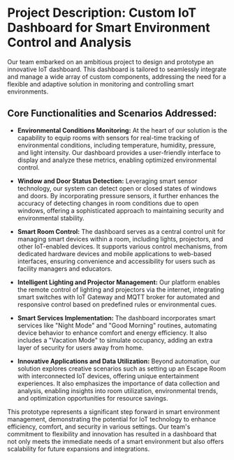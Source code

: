 # Project Description: Custom IoT Dashboard for Smart Environment Control and Analysis

Our team embarked on an ambitious project to design and prototype an innovative IoT dashboard. This dashboard is tailored to seamlessly integrate and manage a wide array of custom components, addressing the need for a flexible and adaptive solution in monitoring and controlling smart environments.

## Core Functionalities and Scenarios Addressed:

- **Environmental Conditions Monitoring:** At the heart of our solution is the capability to equip rooms with sensors for real-time tracking of environmental conditions, including temperature, humidity, pressure, and light intensity. Our dashboard provides a user-friendly interface to display and analyze these metrics, enabling optimized environmental control.

- **Window and Door Status Detection:** Leveraging smart sensor technology, our system can detect open or closed states of windows and doors. By incorporating pressure sensors, it further enhances the accuracy of detecting changes in room conditions due to open windows, offering a sophisticated approach to maintaining security and environmental stability.

- **Smart Room Control:** The dashboard serves as a central control unit for managing smart devices within a room, including lights, projectors, and other IoT-enabled devices. It supports various control mechanisms, from dedicated hardware devices and mobile applications to web-based interfaces, ensuring convenience and accessibility for users such as facility managers and educators.

- **Intelligent Lighting and Projector Management:** Our platform enables the remote control of lighting and projectors via the internet, integrating smart switches with IoT Gateway and MQTT broker for automated and responsive control based on predefined rules or environmental cues.

- **Smart Services Implementation:** The dashboard incorporates smart services like "Night Mode" and "Good Morning" routines, automating device behavior to enhance comfort and energy efficiency. It also includes a "Vacation Mode" to simulate occupancy, adding an extra layer of security for users away from home.

- **Innovative Applications and Data Utilization:** Beyond automation, our solution explores creative scenarios such as setting up an Escape Room with interconnected IoT devices, offering unique entertainment experiences. It also emphasizes the importance of data collection and analysis, enabling insights into room utilization, environmental trends, and optimization opportunities for resource savings.

This prototype represents a significant step forward in smart environment management, demonstrating the potential for IoT technology to enhance efficiency, comfort, and security in various settings. Our team's commitment to flexibility and innovation has resulted in a dashboard that not only meets the immediate needs of a smart environment but also offers scalability for future expansions and integrations.
